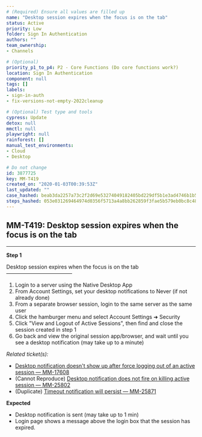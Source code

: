 ```yaml
---
# (Required) Ensure all values are filled up
name: "Desktop session expires when the focus is on the tab"
status: Active
priority: Low
folder: Sign In Authentication
authors: ""
team_ownership: 
- Channels

# (Optional)
priority_p1_to_p4: P2 - Core Functions (Do core functions work?)
location: Sign In Authentication
component: null
tags: []
labels: 
- sign-in-auth
- fix-versions-not-empty-2022cleanup

# (Optional) Test type and tools
cypress: Update
detox: null
mmctl: null
playwright: null
rainforest: []
manual_test_environments: 
- Cloud
- Desktop

# Do not change
id: 3877725
key: MM-T419
created_on: "2020-01-03T00:39:53Z"
last_updated: ""
case_hashed: beab3da2257a73c2f2d69e53274049182405bd229df5b1e3ad4746b1b518c4be86986a2f01712b9c128fbb0b710dc1a8
steps_hashed: 053e031269464974d0356f5713a4a8bb262859f3fae5b579eb0bc8c48321a909aa39d821e57ba0e408ff63a85d7f2167
---
```


<!-- (Auto-generated) Based on frontmatter's "key" and "name" -->

## MM-T419: Desktop session expires when the focus is on the tab

---

**Step 1**

Desktop session expires when the focus is on the tab\
–––––––––––––––––––––––––

1. Login to a server using the Native Desktop App
2. From Account Settings, set your desktop notifications to Never (if not already done)
3. From a separate browser session, login to the same server as the same user
4. Click the hamburger menu and select Account Settings ➜ Security
5. Click "View and Logout of Active Sessions", then find and close the session created in step 1
6. Go back and view the original session app/browser, and wait until you see a desktop notification (may take up to a minute)

_Related ticket(s):_

- [Desktop notification doesn't show up after force logging out of an active session — MM-17608](https://mattermost.atlassian.net/browse/MM-17608)
- (Cannot Reproduce) [Desktop notification does not fire on killing active session — MM-25802](https://mattermost.atlassian.net/browse/MM-25802)
- (Duplicate) [Timeout notification will persist — MM-25871](https://mattermost.atlassian.net/browse/MM-25871)

**Expected**

- Desktop notification is sent (may take up to 1 min)
- Login page shows a message above the login box that the session has expired.
